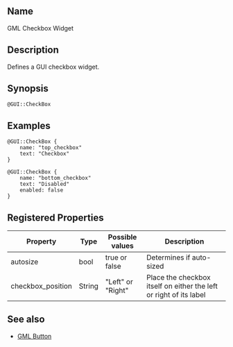 ## Name

GML Checkbox Widget

## Description

Defines a GUI checkbox widget.

## Synopsis

`@GUI::CheckBox`

## Examples

```gml
@GUI::CheckBox {
    name: "top_checkbox"
    text: "Checkbox"
}

@GUI::CheckBox {
    name: "bottom_checkbox"
    text: "Disabled"
    enabled: false
}
```

## Registered Properties

| Property          | Type   | Possible values   | Description                                                        |
|-------------------|--------|-------------------|--------------------------------------------------------------------|
| autosize          | bool   | true or false     | Determines if auto-sized                                           |
| checkbox_position | String | "Left" or "Right" | Place the checkbox itself on either the left or right of its label |

## See also
- [GML Button](help://man/5/GML-Widget-Button)
